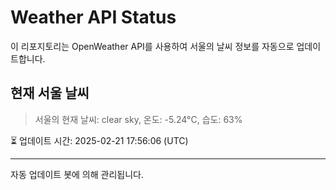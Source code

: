 
# Weather API Status

이 리포지토리는 OpenWeather API를 사용하여 서울의 날씨 정보를 자동으로 업데이트합니다.

## 현재 서울 날씨
> 서울의 현재 날씨: clear sky, 온도: -5.24°C, 습도: 63%

⏳ 업데이트 시간: 2025-02-21 17:56:06 (UTC)

---
자동 업데이트 봇에 의해 관리됩니다.
